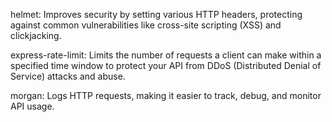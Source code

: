 helmet: Improves security by setting various HTTP headers, protecting against common vulnerabilities like cross-site scripting (XSS) and clickjacking.

express-rate-limit: Limits the number of requests a client can make within a specified time window to protect your API from DDoS (Distributed Denial of Service) attacks and abuse.

morgan: Logs HTTP requests, making it easier to track, debug, and monitor API usage.